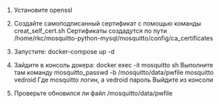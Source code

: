 1. Установите openssl

2. Создайте самоподписанный сертификат с помощью команды creat_self_cert.sh
Сертификаты создадутся по пути /home/rkc/mosquitto-python-mysql/mosquitto/config/ca_certificates

3. Запустите: docker-compose up -d

4. Зайдите в консоль докера: docker exec -it mosquitto sh
Выполните там команду mosquitto_passwd -b /mosquitto/data/pwfile mosquitto vedroid 
Где mosquitto логин, а vedroid пароль
Выйдите из консоли

5. Проверьте обновился ли файл /mosquitto/data/pwfile